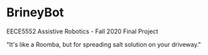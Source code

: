 # BrineyBot
 EECE5552 Assistive Robotics - Fall 2020 Final Project

"It's like a Roomba, but for spreading salt solution on your driveway."
